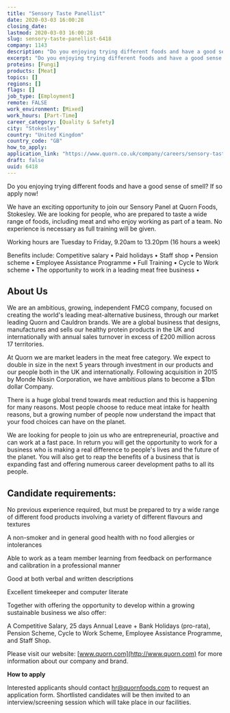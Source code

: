 ```yaml
---
title: "Sensory Taste Panellist"
date: 2020-03-03 16:00:28
closing_date: 
lastmod: 2020-03-03 16:00:28
slug: sensory-taste-panellist-6418
company: 1143
description: "Do you enjoying trying different foods and have a good sense of smell? If so apply now!We have an exciting opportunity to join our Sensory Panel at Quorn Foods, Stokesley. We are looking for people, who are prepared to taste a wide range of foods, including meat and who enjoy working as part of a team. No experience is necessary as full training will be given.Working hours are Tuesday to Friday, 9.20am to 13.20pm (16 hours a week)"
excerpt: "Do you enjoying trying different foods and have a good sense of smell? If so apply now!We have an exciting opportunity to join our Sensory Panel at Quorn Foods, Stokesley. We are looking for people, who are prepared to taste a wide range of foods, including meat and who enjoy working as part of a team. No experience is necessary as full training will be given.Working hours are Tuesday to Friday, 9.20am to 13.20pm (16 hours a week)"
proteins: [Fungi]
products: [Meat]
topics: []
regions: []
flags: []
job_type: [Employment]
remote: FALSE
work_environment: [Mixed]
work_hours: [Part-Time]
career_category: [Quality & Safety]
city: "Stokesley"
country: "United Kingdom"
country_code: "GB"
how_to_apply: 
application_link: "https://www.quorn.co.uk/company/careers/sensory-taste-panellist"
draft: false
uuid: 6418
---
```

Do you enjoying trying different foods and have a good sense of smell?
If so apply now!

We have an exciting opportunity to join our Sensory Panel at Quorn
Foods, Stokesley. We are looking for people, who are prepared to taste a
wide range of foods, including meat and who enjoy working as part of a
team. No experience is necessary as full training will be given.

Working hours are Tuesday to Friday, 9.20am to 13.20pm (16 hours a week)

Benefits include: Competitive salary • Paid holidays • Staff shop •
Pension scheme • Employee Assistance Programme • Full Training • Cycle
to Work scheme • The opportunity to work in a leading meat free business
•

## About Us

We are an ambitious, growing, independent FMCG company, focused on
creating the world's leading meat-alternative business, through our
market leading Quorn and Cauldron brands. We are a global business that
designs, manufactures and sells our healthy protein products in the UK
and internationally with annual sales turnover in excess of £200 million
across 17 territories.

At Quorn we are market leaders in the meat free category. We expect to
double in size in the next 5 years through investment in our products
and our people both in the UK and internationally. Following acquisition
in 2015 by Monde Nissin Corporation, we have ambitious plans to become a
\$1bn dollar Company.

There is a huge global trend towards meat reduction and this is
happening for many reasons. Most people choose to reduce meat intake for
health reasons, but a growing number of people now understand the impact
that your food choices can have on the planet.

We are looking for people to join us who are entrepreneurial, proactive
and can work at a fast pace. In return you will get the opportunity to
work for a business who is making a real difference to people's lives
and the future of the planet. You will also get to reap the benefits of
a business that is expanding fast and offering numerous career
development paths to all its people.

## Candidate requirements:

No previous experience required, but must be prepared to try a wide
range of different food products involving a variety of different
flavours and textures

A non-smoker and in general good health with no food allergies or
intolerances

Able to work as a team member learning from feedback on performance and
calibration in a professional manner

Good at both verbal and written descriptions

Excellent timekeeper and computer literate

Together with offering the opportunity to develop within a growing
sustainable business we also offer:

A Competitive Salary, 25 days Annual Leave + Bank Holidays (pro-rata),
Pension Scheme, Cycle to Work Scheme, Employee Assistance Programme, and
Staff Shop.

Please visit our website: [www.quorn.com](http://www.quorn.com) for more
information about our company and brand.


**How to apply**


Interested applicants should contact <hr@quornfoods.com> to request an
application form. Shortlisted candidates will be then invited to an
interview/screening session which will take place in our facilities.
